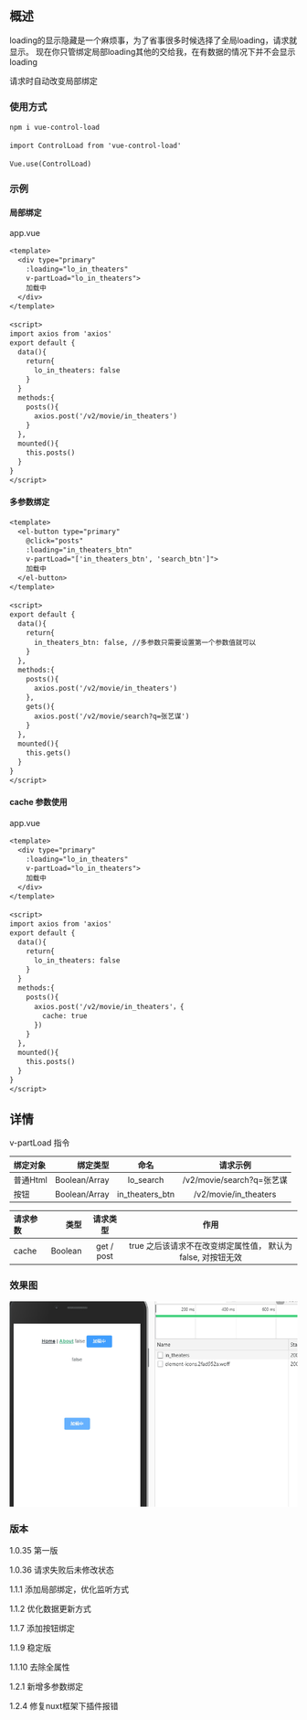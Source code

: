 ## 概述
loading的显示隐藏是一个麻烦事，为了省事很多时候选择了全局loading，请求就显示。
现在你只管绑定局部loading其他的交给我，在有数据的情况下并不会显示loading

请求时自动改变局部绑定

### 使用方式

```
npm i vue-control-load

import ControlLoad from 'vue-control-load'

Vue.use(ControlLoad)
```


### 示例

#### 局部绑定

app.vue
```
<template>
  <div type="primary" 
    :loading="lo_in_theaters" 
    v-partLoad="lo_in_theaters">
    加载中
  </div>
</template>

<script>
import axios from 'axios'
export default {
  data(){
    return{
      lo_in_theaters: false
    }
  }
  methods:{
    posts(){
      axios.post('/v2/movie/in_theaters')
    }
  },
  mounted(){
    this.posts()
  }
}
</script>
```

#### 多参数绑定
```
<template>
  <el-button type="primary" 
    @click="posts"
    :loading="in_theaters_btn" 
    v-partLoad="['in_theaters_btn', 'search_btn']">
    加载中
  </el-button>
</template>

<script>
export default {
  data(){
    return{
      in_theaters_btn: false, //多参数只需要设置第一个参数值就可以
    }
  },
  methods:{
    posts(){
      axios.post('/v2/movie/in_theaters')
    },
    gets(){
      axios.post('/v2/movie/search?q=张艺谋')
    }
  },
  mounted(){
    this.gets()
  }
}
</script>
```

#### cache 参数使用

app.vue
```
<template>
  <div type="primary" 
    :loading="lo_in_theaters" 
    v-partLoad="lo_in_theaters">
    加载中
  </div>
</template>

<script>
import axios from 'axios'
export default {
  data(){
    return{
      lo_in_theaters: false
    }
  }
  methods:{
    posts(){
      axios.post('/v2/movie/in_theaters'，{
        cache: true
      })
    }
  },
  mounted(){
    this.posts()
  }
}
</script>
```

## 详情

v-partLoad 指令

| 绑定对象     |   绑定类型  | 命名         | 请求示例  |
| :--------  | --------:   | :---------: |  :------------: |
| 普通Html   |   Boolean/Array      |  lo_search  | /v2/movie/search?q=张艺谋 |
| 按钮       |   Boolean/Array    |  in_theaters_btn | /v2/movie/in_theaters |

| 请求参数     |   类型   | 请求类型        | 作用  |
| :--------  | --------:   | :---------: |  :------------: |
| cache       |   Boolean    |  get / post  | true 之后该请求不在改变绑定属性值， 默认为false, 对按钮无效 |


### 效果图


![loading](https://github.com/XueMary/vue-control-load/blob/master/src/img/loading.gif)



### 版本

1.0.35 第一版

1.0.36 请求失败后未修改状态

1.1.1 添加局部绑定，优化监听方式

1.1.2 优化数据更新方式

1.1.7 添加按钮绑定

1.1.9 稳定版

1.1.10 去除全属性

1.2.1 新增多参数绑定

1.2.4 修复nuxt框架下插件报错